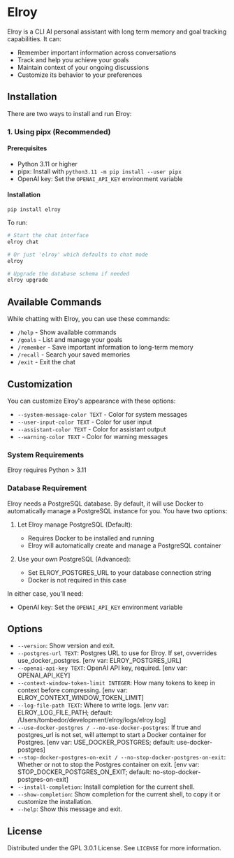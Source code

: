 # Elroy

Elroy is a CLI AI personal assistant with long term memory and goal tracking capabilities. It can:

- Remember important information across conversations
- Track and help you achieve your goals
- Maintain context of your ongoing discussions
- Customize its behavior to your preferences

## Installation

There are two ways to install and run Elroy:

### 1. Using pipx (Recommended)

#### Prerequisites
- Python 3.11 or higher
- pipx: Install with `python3.11 -m pip install --user pipx`
- OpenAI key: Set the `OPENAI_API_KEY` environment variable

#### Installation
```
pip install elroy
```

To run:
```bash
# Start the chat interface
elroy chat

# Or just 'elroy' which defaults to chat mode
elroy

# Upgrade the database schema if needed
elroy upgrade
```

## Available Commands

While chatting with Elroy, you can use these commands:

- `/help` - Show available commands
- `/goals` - List and manage your goals
- `/remember` - Save important information to long-term memory
- `/recall` - Search your saved memories
- `/exit` - Exit the chat

## Customization

You can customize Elroy's appearance with these options:

- `--system-message-color TEXT` - Color for system messages
- `--user-input-color TEXT` - Color for user input
- `--assistant-color TEXT` - Color for assistant output
- `--warning-color TEXT` - Color for warning messages

### System Requirements

Elroy requires Python > 3.11

### Database Requirement

Elroy needs a PostgreSQL database. By default, it will use Docker to automatically manage a PostgreSQL instance for you. You have two options:

1. Let Elroy manage PostgreSQL (Default):
   - Requires Docker to be installed and running
   - Elroy will automatically create and manage a PostgreSQL container

2. Use your own PostgreSQL (Advanced):
   - Set ELROY_POSTGRES_URL to your database connection string
   - Docker is not required in this case

In either case, you'll need:
- OpenAI key: Set the `OPENAI_API_KEY` environment variable



## Options

* `--version`: Show version and exit.
* `--postgres-url TEXT`: Postgres URL to use for Elroy. If set, ovverrides use_docker_postgres.  [env var: ELROY_POSTGRES_URL]
* `--openai-api-key TEXT`: OpenAI API key, required.  [env var: OPENAI_API_KEY]
* `--context-window-token-limit INTEGER`: How many tokens to keep in context before compressing.  [env var: ELROY_CONTEXT_WINDOW_TOKEN_LIMIT]
* `--log-file-path TEXT`: Where to write logs.  [env var: ELROY_LOG_FILE_PATH; default: /Users/tombedor/development/elroy/logs/elroy.log]
* `--use-docker-postgres / --no-use-docker-postgres`: If true and postgres_url is not set, will attempt to start a Docker container for Postgres.  [env var: USE_DOCKER_POSTGRES; default: use-docker-postgres]
* `--stop-docker-postgres-on-exit / --no-stop-docker-postgres-on-exit`: Whether or not to stop the Postgres container on exit.  [env var: STOP_DOCKER_POSTGRES_ON_EXIT; default: no-stop-docker-postgres-on-exit]
* `--install-completion`: Install completion for the current shell.
* `--show-completion`: Show completion for the current shell, to copy it or customize the installation.
* `--help`: Show this message and exit.


## License

Distributed under the GPL 3.0.1 License. See `LICENSE` for more information.
